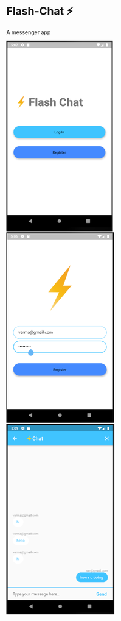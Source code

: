 # Flash-Chat ⚡️
A messenger app


<img src='readme/app1.PNG' height = 500> <img src='readme/app2.PNG' height = 500> <img src='readme/app3.PNG' height = 500>
